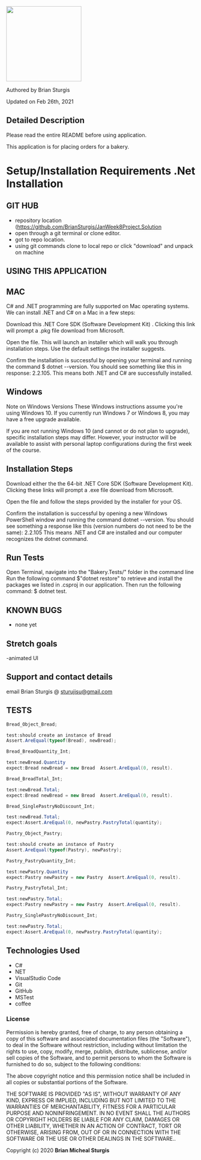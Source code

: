 <div align="left">
<img src="https://github.com/BrianSturgis.png" width="200px" height="auto" >
</div>
<p align="left"> Authored by Brian Sturgis</p>
<p align="left">Updated on Feb 26th, 2021</p>

## Detailed Description
Please read the entire README before using application.

This application is for placing orders for a bakery.

# Setup/Installation Requirements .Net Installation
## GIT HUB
- repository location (https://github.com/BrianSturgis/JanWeek8Project.Solution
- open through a git terminal or clone editor.
- got to repo location.
- using git commands clone to local repo or click "download" and unpack on machine

## USING THIS APPLICATION
## MAC
C# and .NET programming are fully supported on Mac operating systems. We can install .NET and C# on a Mac in a few steps:

Download this .NET Core SDK (Software Development Kit) . Clicking this link will prompt a .pkg file download from Microsoft.

Open the file. This will launch an installer which will walk you through installation steps. Use the default settings the installer suggests.

Confirm the installation is successful by opening your terminal and running the command $ dotnet --version. You should see something like this in response: 2.2.105. This means both .NET and C# are successfully installed.

## Windows
Note on Windows Versions These Windows instructions assume you're using Windows 10. If you currently run Windows 7 or Windows 8, you may have a free upgrade available.

If you are not running Windows 10 (and cannot or do not plan to upgrade), specific installation steps may differ. However, your instructor will be available to assist with personal laptop configurations during the first week of the course.

## Installation Steps
Download either the the 64-bit .NET Core SDK (Software Development Kit). Clicking these links will prompt a .exe file download from Microsoft.

Open the file and follow the steps provided by the installer for your OS.

Confirm the installation is successful by opening a new Windows PowerShell window and running the command dotnet --version. You should see something a response like this (version numbers do not need to be the same): 2.2.105
This means .NET and C# are installed and our computer recognizes the dotnet command.

## Run Tests
Open Terminal, navigate into the "Bakery.Tests/" folder in the command line
Run the following command $"dotnet restore" to retrieve and install the packages we listed in .csproj in our application.
Then run the following command: $ dotnet test.

## KNOWN BUGS
- none yet

## Stretch goals
-animated UI

## Support and contact details
email Brian Sturgis @ <sturujisu@gmail.com>

## TESTS
```CS
Bread_Object_Bread;

test:should create an instance of Bread
Assert.AreEqual(typeof(Bread), newBread);

Bread_BreadQuantity_Int;

test:newBread.Quantity
expect:Bread newBread = new Bread  Assert.AreEqual(0, result).

Bread_BreadTotal_Int;

test:newBread.Total;
expect:Bread newBread = new Bread  Assert.AreEqual(0, result).

Bread_SinglePastryNoDiscount_Int;

test:newBread.Total;
expect:Assert.AreEqual(0, newPastry.PastryTotal(quantity);

Pastry_Object_Pastry;

test:should create an instance of Pastry
Assert.AreEqual(typeof(Pastry), newPastry);

Pastry_PastryQuantity_Int;

test:newPastry.Quantity
expect:Pastry newPastry = new Pastry  Assert.AreEqual(0, result).

Pastry_PastryTotal_Int;

test:newPastry.Total;
expect:Pastry newPastry = new Pastry  Assert.AreEqual(0, result).

Pastry_SinglePastryNoDiscount_Int;

test:newPastry.Total;
expect:Assert.AreEqual(0, newPastry.PastryTotal(quantity);

```

## Technologies Used
* C#
* NET
* VisualStudio Code
* Git
* GitHub
* MSTest
* coffee

### License
Permission is hereby granted, free of charge, to any person obtaining a copy of this software and associated documentation files (the "Software"), to deal in the Software without restriction, including without limitation the rights to use, copy, modify, merge, publish, distribute, sublicense, and/or sell copies of the Software, and to permit persons to whom the Software is furnished to do so, subject to the following conditions:

The above copyright notice and this permission notice shall be included in all copies or substantial portions of the Software.

THE SOFTWARE IS PROVIDED "AS IS", WITHOUT WARRANTY OF ANY KIND, EXPRESS OR IMPLIED, INCLUDING BUT NOT LIMITED TO THE WARRANTIES OF MERCHANTABILITY, FITNESS FOR A PARTICULAR PURPOSE AND NONINFRINGEMENT. IN NO EVENT SHALL THE AUTHORS OR COPYRIGHT HOLDERS BE LIABLE FOR ANY CLAIM, DAMAGES OR OTHER LIABILITY, WHETHER IN AN ACTION OF CONTRACT, TORT OR OTHERWISE, ARISING FROM, OUT OF OR IN CONNECTION WITH THE SOFTWARE OR THE USE OR OTHER DEALINGS IN THE SOFTWARE..

Copyright (c) 2020 **Brian Micheal Sturgis**